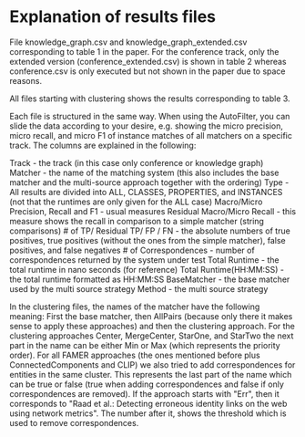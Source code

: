 # Explanation of results files

File knowledge_graph.csv and knowledge_graph_extended.csv corresponding to table 1 in the paper.
For the conference track, only the extended version (conference_extended.csv) is shown in table 2 whereas
conference.csv is only executed but not shown in the paper due to space reasons.

All files starting with clustering shows the results corresponding to table 3.

Each file is structured in the same way. 
When using the AutoFilter, you can slide the data according to your desire, e.g. showing the micro precision, micro recall, and micro F1 of instance matches of all matchers on a specific track.
The columns are explained in the following:

Track   - the track (in this case only conference or knowledge graph)
Matcher - the name of the matching system (this also includes the base matcher and the multi-source approach together with the ordering)
Type    - All results are divided into ALL, CLASSES, PROPERTIES, and INSTANCES (not that the runtimes are only given for the ALL case)
Macro/Micro Precision, Recall and F1 - usual measures
Residual Macro/Micro Recall          - this measure shows the recall in comparison to a simple matcher (string comparisons)
\# of TP/ Residual TP/ FP / FN        - the absolute numbers of true positives, true positives (without the ones from the simple matcher), false positives, and false negatives
\# of Correspondences                 - number of correspondences returned by the system under test
Total Runtime                        - the total runtime in nano seconds (for reference)
Total Runtime(HH:MM:SS)              - the total runtime formatted as HH:MM:SS
BaseMatcher                          - the base matcher used by the multi source strategy
Method                               - the multi source strategy

In the clustering files, the names of the matcher have the following meaning:
First the base matcher, then AllPairs (because only there it makes sense to apply these approaches) and then the clustering approach.
For the clustering approaches Center, MergeCenter, StarOne, and StarTwo the next part in the name can be either Min or Max (which represents the priority order).
For all FAMER approaches (the ones mentioned before plus ConnectedComponents and CLIP) we also tried to add correspondences for entities in the same cluster.
This represents the last part of the name which can be true or false (true when adding correspondences and false if only correspondences are removed).
If the approach starts with "Err", then it corresponds to "Raad et al.: Detecting erroneous identity links on the web using network metrics".
The number after it, shows the threshold which is used to remove correspondences.